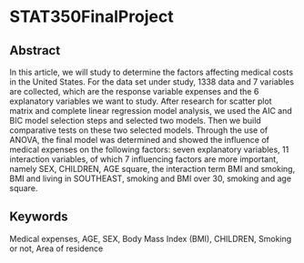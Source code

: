 # STAT350FinalProject
## Abstract
In this article, we will study to determine the factors affecting medical costs in the United States. For the data set under study, 1338 data and 7 variables are collected, which are the response variable expenses and the 6 explanatory variables we want to study. After research for scatter plot matrix and complete linear regression model analysis, we used the AIC and BIC model selection steps and selected two models. Then we build comparative tests on these two selected models. Through the use of ANOVA, the final model was determined and showed the influence of medical expenses on the following factors: seven explanatory variables, 11 interaction variables, of which 7 influencing factors are more important, namely SEX, CHILDREN, AGE square, the interaction term BMI and smoking, BMI and living in SOUTHEAST, smoking and BMI over 30, smoking and age square.

## Keywords
Medical expenses, AGE, SEX, Body Mass Index (BMI), CHILDREN, Smoking or not, Area of residence
